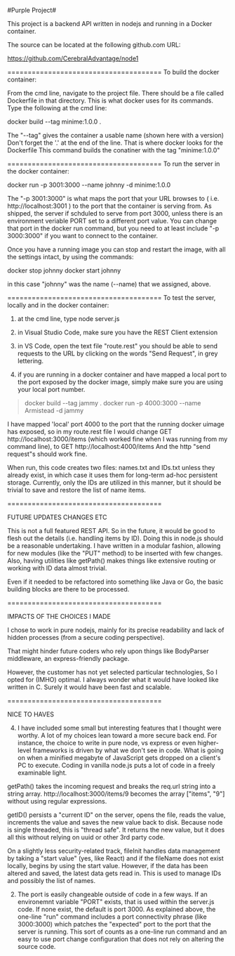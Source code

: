 #Purple Project#

This project is a backend API written in nodejs and running in a Docker container.

The source can be located at the following github.com URL:

https://github.com/CerebralAdvantage/node1

======================================
To build the docker container:

From the cmd line, navigate to the project file.
There should be a file called Dockerfile in that directory.
This is what docker uses for its commands.
Type the following at the cmd line:

docker build --tag minime:1.0.0 .

The "--tag" gives the container a usable name (shown here with a version)
Don't forget the '.' at the end of the line.
That is where docker looks for the Dockerfile
This command builds the conatiner with the tag "minime:1.0.0"

======================================
To run the server in the docker container:

docker run -p 3001:3000 --name johnny -d minime:1.0.0

The "-p 3001:3000" is what maps the port that your URL browses to
  ( i.e. http://localhost:3001 )
to the port that the container is serving from.
As shipped, the server if schduled to serve from port 3000, unless
there is an environment veriable PORT set to a different port value.
You can change that port in the docker run command, but you need to
at least include "-p 3000:3000" if you want to connect to the container.

Once you have a running image you can stop and restart the image,
with all the settings intact, by using the commands:

docker stop johnny
docker start johnny

in this case "johnny" was the name (--name) that we assigned, above.

======================================
To test the server, locally and in the docker container:
1. at the cmd line, type 
node server.js

2. in Visual Studio Code, make sure you have the REST Client extension

3. in VS Code, open the text file "route.rest" you should be able to
send requests to the URL by clicking on the words "Send Request", in grey lettering.

4. if you are running in a docker container and have mapped a local port to the port exposed by the docker image, simply make sure you are using your local port number.
> docker build --tag jammy .
> docker run -p 4000:3000 --name Armistead -d jammy

I have mapped 'local' port 4000 to the port that the running docker uimage has exposed, so in my route.rest file I would change
GET http://localhost:3000/items
(which worked fine when I was running from my command line), to
GET http://localhost:4000/items
And the http "send request"s should work fine.


When run, this code creates two files: names.txt and IDs.txt
unless they already exist, in which case it uses them for long-term
ad-hoc persistent storage.  Currently, only the IDs are utilized in this manner,
but it should be trivial to save and restore the list of name items.

======================================

FUTURE UPDATES CHANGES ETC

This is not a full featured REST API.  So in the future, it would be
good to flesh out the details (i.e. handling items by ID). Doing this
in node.js should be a reasonable undertaking.  I have written in a
modular fashion, allowing for new modules (like the "PUT" method)
to be inserted with few changes.  Also, having utilities like getPath()
makes things like extensive routing or working with ID data almost trivial.

Even if it needed to be refactored into something like Java or Go,
the basic building blocks are there to be processed.

======================================

IMPACTS OF THE CHOICES I MADE

I chose to work in pure nodejs, mainly for its precise readability
and lack of hidden processes (from a secure coding perspective).

That might hinder future coders who rely upon things like BodyParser
middleware, an express-friendly package. 

However, the customer has not yet selected particular technologies,
So I opted for (IMHO) optimal.  I always wonder what it would have
looked like written in C.  Surely it would have been fast and scalable.

======================================

NICE TO HAVES

4. I have included some small but interesting features that I thought
were worthy.  A lot of my choices lean toward a more secure back end.
For instance, the choice to write in pure node, vs express or even higher-level
frameworks is driven by what we don't see in code.  What is going on
when a minified megabyte of JavaScript gets dropped on a client's PC
to execute. Coding in vanilla node.js puts a lot of code in a freely
examinable light.

getPath() takes the incoming request and breaks the req.url string into
a string array.  http://localhost:3000/items/9 becomes the array ["items", "9"]
without using regular expressions.

getID() persists a "current ID" on the server, opens the file, reads the value,
increments the value and saves the new value back to disk.  Because node is
single threaded, this is "thread safe".  It returns the new value, but it does
all this without relying on uuid or other 3rd party code.

On a slightly less security-related track, fileInit handles data management
by taking a "start value" (yes, like React) and if the fileName does not exist
locally, begins by using the start value.  However, if the data has been altered
and saved, the latest data gets read in. This is used to manage IDs and possibly
the list of names.

2. The port is easily changeable outside of code in a few ways.
If an environemnt variable "PORT" exists, that is used within the
server.js code.  If none exist, the default is port 3000.
As explained above, the one-line "run" command includes a port
connectivity phrase (like 3000:3000) which patches the "expected"
port to the port that the server is running.  This sort of counts as
a one-line run command and an easy to use port change configuration
that does not rely on altering the source code.



